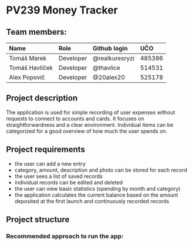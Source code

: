 # PV239 Money Tracker

## Team members:

| Name                    | Role                         | Github login      | UČO        |
|:------------------------|:-----------------------------|:------------------|:-----------|
| Tomáš Marek             | Developer                    | @realkuresryzi    | 485386     |
| Tomáš Havlíček          | Developer                    | @thavlice    |  514531    |
| Alex Popovič            | Developer                    | @20alex20     |   525178   |

## Project description

The application is used for simple recording of user expenses without requests to connect to accounts and cards. It focuses on straightforwardness and a clear environment. Individual items can be categorized for a good overview of how much the user spends on.

## Project requirements

- the user can add a new entry
- category, amount, description and photo can be stored for each record
- the user sees a list of saved records
- individual records can be edited and deleted
- the user can view basic statistics (spending by month and category)
- the application calculates the current balance based on the amount deposited at the first launch and continuously recorded records

## Project structure

### Recommended approach to run the app:
